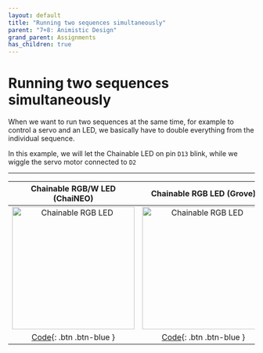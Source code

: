 ```yaml
---
layout: default
title: "Running two sequences simultaneously"
parent: "7+8: Animistic Design"
grand_parent: Assignments
has_children: true
---
```


# Running two sequences simultaneously

When we want to run two sequences at the same time, for example to control a servo and an LED, we basically have to double everything from the individual sequence.

In this example, we will let the Chainable LED on pin `D13` blink, while we wiggle the servo motor connected to `D2`

---

|                                                               Chainable RGB/W LED (ChaiNEO)                                                                |                                                                       Chainable RGB LED (Grove)                                                                       |
|:----------------------------------------------------------------------------------------------------------------------------------------------------------:|:---------------------------------------------------------------------------------------------------------------------------------------------------------------------:|
| <img src="https://id-studiolab.github.io/Connected-Interaction-Kit/components/chainable-led/assets/ChaiNEO-RGBW.png" alt="Chainable RGB LED" width="250"/> | <img src="https://id-studiolab.github.io/Connected-Interaction-Kit/components/chainable-led/assets/Grove-Chainable-LED-2.0.png" alt="Chainable RGB LED" width="250"/> |
|                                   [Code](running-two-sequences/neopixel){: .btn .btn-blue }                                   |                                         [Code](running-two-sequences/p9813){: .btn .btn-blue }                                          |

